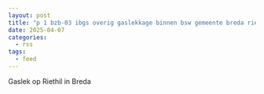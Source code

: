 ```yaml
---
layout: post
title: "p 1 bzb-03 ibgs overig gaslekkage binnen bsw gemeente breda riethil breda 203092 203132"
date: 2025-04-07
categories: 
  - rss
tags: 
  - feed
---
```


Gaslek op Riethil in Breda
